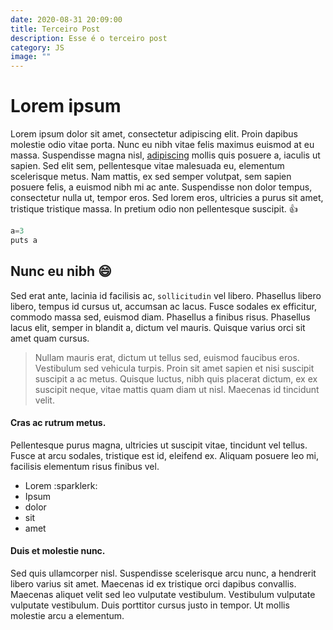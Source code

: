 ```yaml
---
date: 2020-08-31 20:09:00
title: Terceiro Post
description: Esse é o terceiro post
category: JS
image: ""
---
```


# Lorem ipsum

Lorem ipsum dolor sit amet, consectetur adipiscing elit. Proin dapibus molestie odio vitae porta. Nunc eu nibh vitae felis maximus euismod at eu massa. Suspendisse magna nisl, [adipiscing](http://google.com) mollis quis posuere a, iaculis ut sapien. Sed elit sem, pellentesque vitae malesuada eu, elementum scelerisque metus. Nam mattis, ex sed semper volutpat, sem sapien posuere felis, a euismod nibh mi ac ante. Suspendisse non dolor tempus, consectetur nulla ut, tempor eros. Sed lorem eros, ultricies a purus sit amet, tristique tristique massa. In pretium odio non pellentesque suscipit. :thumbsup:

```javascript
a=3
puts a
```

## Nunc eu nibh :smile:

Sed erat ante, lacinia id facilisis ac, `sollicitudin` vel libero. Phasellus libero libero, tempus id cursus ut, accumsan ac lacus. Fusce sodales ex efficitur, commodo massa sed, euismod diam. Phasellus a finibus risus. Phasellus lacus elit, semper in blandit a, dictum vel mauris. Quisque varius orci sit amet quam cursus.

> Nullam mauris erat, dictum ut tellus sed, euismod faucibus eros. Vestibulum sed vehicula turpis. Proin sit amet sapien et nisi suscipit suscipit a ac metus. Quisque luctus, nibh quis placerat dictum, ex ex suscipit neque, vitae mattis quam diam ut nisl. Maecenas id tincidunt velit.

#### Cras ac rutrum metus.

Pellentesque purus magna, ultricies ut suscipit vitae, tincidunt vel tellus. Fusce at arcu sodales, tristique est id, eleifend ex. Aliquam posuere leo mi, facilisis elementum risus finibus vel.

- Lorem :sparklerk:
- Ipsum
- dolor
- sit
- amet

#### Duis et molestie nunc.

Sed quis ullamcorper nisl. Suspendisse scelerisque arcu nunc, a hendrerit libero varius sit amet. Maecenas id ex tristique orci dapibus convallis. Maecenas aliquet velit sed leo vulputate vestibulum. Vestibulum vulputate vulputate vestibulum. Duis porttitor cursus justo in tempor. Ut mollis molestie arcu a elementum.
